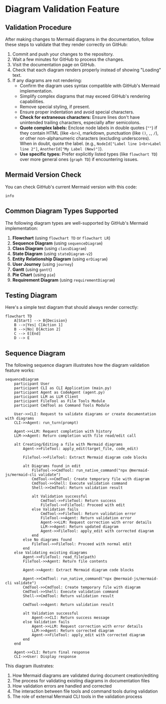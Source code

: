 # Diagram Validation Feature

## Validation Procedure

After making changes to Mermaid diagrams in the documentation, follow these steps to validate that they render correctly on GitHub:

1. Commit and push your changes to the repository.
2. Wait a few minutes for GitHub to process the changes.
3. Visit the documentation page on GitHub.
4. Check that each diagram renders properly instead of showing "Loading" text.
5. If any diagrams are not rendering:
   - Confirm the diagram uses syntax compatible with GitHub's Mermaid implementation.
   - Simplify complex diagrams that may exceed GitHub's rendering capabilities.
   - Remove special styling, if present.
   - Ensure proper indentation and avoid special characters.
   - **Check for extraneous characters:** Ensure lines don't have unintended trailing characters, especially after semicolons.
   - **Quote complex labels:** Enclose node labels in double quotes (`""`) if they contain HTML (like `<br>`), markdown, punctuation (like `()`, `,`, `/`), or other non-alphanumeric characters (excluding underscores). When in doubt, quote the label. (e.g., `NodeId["Label line 1<br>Label line 2"]`, `AnotherId["My Label (New)"]`).
   - **Use specific types:** Prefer explicitly listed types (like `flowchart TD`) over more general ones (`graph TD`) if encountering issues.

## Mermaid Version Check

You can check GitHub's current Mermaid version with this code:

```mermaid
info
```

## Common Diagram Types Supported

The following diagram types are well-supported by GitHub's Mermaid implementation:

1. **Flowchart** (using `flowchart TD` or `flowchart LR`)
2. **Sequence Diagram** (using `sequenceDiagram`)
3. **Class Diagram** (using `classDiagram`)
4. **State Diagram** (using `stateDiagram-v2`)
5. **Entity Relationship Diagram** (using `erDiagram`)
6. **User Journey** (using `journey`)
7. **Gantt** (using `gantt`)
8. **Pie Chart** (using `pie`)
9. **Requirement Diagram** (using `requirementDiagram`)

## Testing Diagram

Here's a simple test diagram that should always render correctly:

```mermaid
flowchart TD
    A[Start] --> B{Decision}
    B -->|Yes| C[Action 1]
    B -->|No| D[Action 2]
    C --> E[End]
    D --> E
```

## Sequence Diagram

The following sequence diagram illustrates how the diagram validation feature works:

```mermaid
sequenceDiagram
    participant User
    participant CLI as CLI Application (main.py)
    participant Agent as CodeAgent (agent.py)
    participant LLM as LLM Client
    participant FileTool as File Tools Module
    participant CmdTool as Command Tools Module

    User->>CLI: Request to validate diagrams or create documentation with diagrams
    CLI->>Agent: run_turn(prompt)

    Agent->>LLM: Request completion with history
    LLM->>Agent: Return completion with file read/edit call

    alt Creating/Editing a file with Mermaid diagrams
        Agent->>FileTool: apply_edit(target_file, code_edit)

        FileTool->>FileTool: Extract Mermaid diagram code blocks

        alt Diagrams found in edit
            FileTool->>CmdTool: run_native_command("npx @mermaid-js/mermaid-cli validate")
            CmdTool->>CmdTool: Create temporary file with diagram
            CmdTool->>Shell: Execute validation command
            Shell->>CmdTool: Return validation result

            alt Validation successful
                CmdTool->>FileTool: Return success
                FileTool->>FileTool: Proceed with edit
            else Validation fails
                CmdTool->>FileTool: Return validation error
                FileTool->>Agent: Return validation error
                Agent->>LLM: Request correction with error details
                LLM->>Agent: Return updated diagram
                Agent->>FileTool: apply_edit with corrected diagram
            end
        else No diagrams found
            FileTool->>FileTool: Proceed with normal edit
        end
    else Validating existing diagrams
        Agent->>FileTool: read_file(path)
        FileTool->>Agent: Return file contents

        Agent->>Agent: Extract Mermaid diagram code blocks

        Agent->>CmdTool: run_native_command("npx @mermaid-js/mermaid-cli validate")
        CmdTool->>CmdTool: Create temporary file with diagram
        CmdTool->>Shell: Execute validation command
        Shell->>CmdTool: Return validation result

        CmdTool->>Agent: Return validation result

        alt Validation successful
            Agent->>CLI: Return success message
        else Validation fails
            Agent->>LLM: Request correction with error details
            LLM->>Agent: Return corrected diagram
            Agent->>FileTool: apply_edit with corrected diagram
        end
    end

    Agent->>CLI: Return final response
    CLI->>User: Display response
```

This diagram illustrates:
1. How Mermaid diagrams are validated during document creation/editing
2. The process for validating existing diagrams in documentation files
3. How validation errors are handled and corrected
4. The interaction between file tools and command tools during validation
5. The role of external Mermaid CLI tools in the validation process
